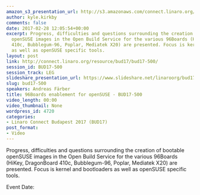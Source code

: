 ```yaml
---
amazon_s3_presentation_url: http://s3.amazonaws.com/connect.linaro.org/bud17/Presentations/BUD17-500%20-OpenSUSE_96Boards_final.pdf
author: kyle.kirkby
comments: false
date: 2017-02-28 12:05:54+00:00
excerpt: Progress, difficulties and questions surrounding the creation of bootable
  openSUSE images in the Open Build Service for the various 96Boards (HiKey, DragonBoard
  410c, Bubblegum-96, Poplar, Mediatek X20) are presented. Focus is kernel and bootloaders
  as well as openSUSE specific tools.
layout: post
link: http://connect.linaro.org/resource/bud17/bud17-500/
session_id: BUD17-500
session_track: LEG
slideshare_presentation_url: https://www.slideshare.net/linaroorg/bud17-500-open-suse96boardsfinal
slug: bud17-500
speakers: Andreas Färber
title: 96Boards enablement for openSUSE - BUD17-500
video_length: 00:00
video_thumbnail: None
wordpress_id: 4720
categories:
- Linaro Connect Budapest 2017 (BUD17)
post_format:
- Video
---
```


Progress, difficulties and questions surrounding the creation of bootable openSUSE images in the Open Build Service for the various 96Boards (HiKey, DragonBoard 410c, Bubblegum-96, Poplar, Mediatek X20) are presented. Focus is kernel and bootloaders as well as openSUSE specific tools.

Event Date: 

